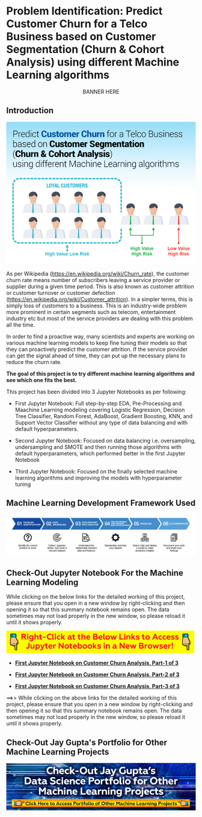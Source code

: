 # Problem Identification: Predict Customer Churn for a Telco Business based on Customer Segmentation (Churn & Cohort Analysis) using different Machine Learning algorithms

<p align="center">
BANNER HERE
</p>

## Introduction ##

<p align="center">
<img src="https://github.com/jayguptacal/portfolio/blob/main/image/customer_churn.jpg">
</p>

As per Wikipedia (https://en.wikipedia.org/wiki/Churn_rate), the customer churn rate means number of subscribers leaving a service provider or supplier during a given time period. This is also known as customer attrition or customer turnover or customer defection (https://en.wikipedia.org/wiki/Customer_attrition). In a simpler terms, this is simply loss of customers to a business. This is an industry-wide problem more prominent in certain segments such as telecom, entertainment industry etc but most of the service providers are dealing with this problem all the time.

In order to find a proactive way, many scientists and experts are working on various machine learning models to keep fine tuning their models so that they can proactively predict the customer attrition. If the service provider can get the signal ahead of time, they can put up the necessary plans to reduce the churn rate.

**The goal of this project is to try different machine learning algorithms and see which one fits the best.**

This project has been divided into 3 Jupyter Notebooks as per following:

- First Jupyter Notebook: Full step-by-step EDA, Pre-Processing and Maachine Learning modeling covering Logistic Regression, Decision Tree Classifier, Random Forest, AdaBoost, Gradient Boosting, KNN, and Support Vector Classifier without any type of data balancing and with default hyperparameters.

- Second Jupyter Notebook: Focused on data balancing i.e. oversampling, undersampling and SMOTE and then running those algorithms with default hyperparameters, which performed better in the first Jupyter Notebook

- Third Jupyter Notebook: Focused on the finally selected machine learning algorithms and improving the models with hyperparameter tuning

## Machine Learning Development Framework Used ##
<p align="center">
<img src="https://github.com/jayguptacal/portfolio/blob/main/image/MLmethodology.jpg">
</p>

## Check-Out Jupyter Notebook For the Machine Learning Modeling ##

While clicking on the below links for the detailed working of this project, please ensure that you open in a new window by right-clicking and then opening it so that this summary notebook remains open. The data sometimes may not load properly in the new window, so please reload it until it shows properly.

<img src="https://github.com/jayguptacal/portfolio/blob/main/image/bannerOpenNotebooks.jpg">

* <a href="https://github.com/jayguptacal/RetailAndMarketing/blob/main/telcobizchurnanalysis/telco_customer_churn_ml_Part1.ipynb" target="_blank"><b>First Jupyter Notebook on Customer Churn Analysis, Part-1 of 3</b></a>

* <a href="https://github.com/jayguptacal/RetailAndMarketing/blob/main/telcobizchurnanalysis/telco_customer_churn_ml_Part2.ipynb" target="_blank"><b>First Jupyter Notebook on Customer Churn Analysis, Part-2 of 3</b></a>

* <a href="https://github.com/jayguptacal/RetailAndMarketing/blob/main/telcobizchurnanalysis/telco_customer_churn_ml_Part3.ipynb" target="_blank"><b>First Jupyter Notebook on Customer Churn Analysis, Part-3 of 3</b></a>

==>> While clicking on the above links for the detailed working of this project, please ensure that you open in a new window by right-clicking and then opening it so that this summary notebook remains open. The data sometimes may not load properly in the new window, so please reload it until it shows properly.

## Check-Out Jay Gupta's Portfolio for Other Machine Learning Projects ##
<p align="center">
<a href="https://jayguptacal.github.io/portfolio/" target="_blank"><img src="https://github.com/jayguptacal/portfolio/blob/main/image/FullPortfolioBanner.jpg"></a>
</p>
